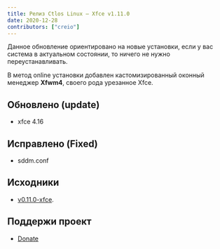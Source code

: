 ```yaml
---
title: Релиз Ctlos Linux — Xfce v1.11.0
date: 2020-12-28
contributors: ["creio"]
---
```


Данное обновление ориентировано на новые установки, если у вас система в актуальном состоянии, то ничего не нужно переустанавливать.

В метод online установки добавлен кастомизированный оконный менеджер **Xfwm4**, своего рода урезанное Xfce.

## Обновлено (update)

- xfce 4.16

## Исправлено (Fixed)

- sddm.conf

## Исходники

- [v0.11.0-xfce](https://github.com/ctlos/ctlosiso/tree/v1.11.0-xfce).

## Поддержи проект

- [Donate](/donat/)
